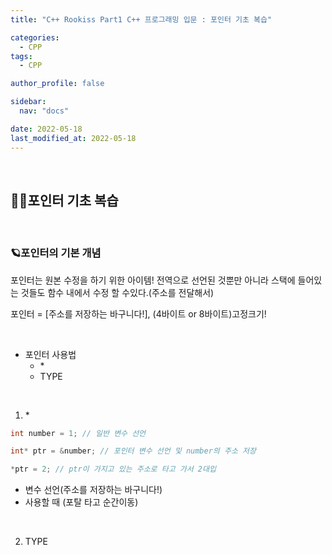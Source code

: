 ```yaml
---
title: "C++ Rookiss Part1 C++ 프로그래밍 입문 : 포인터 기초 복습"

categories:
  - CPP
tags:
  - CPP

author_profile: false

sidebar:
  nav: "docs"

date: 2022-05-18
last_modified_at: 2022-05-18
---
```


<br>

## 🙇‍♀️포인터 기초 복습


<br>

### 🪐포인터의 기본 개념

포인터는 원본 수정을 하기 위한 아이템! 전역으로 선언된 것뿐만 아니라 스택에 들어있는 것들도 함수 내에서 수정 할 수있다.(주소를 전달해서)

포인터 = [주소를 저장하는 바구니다!], (4바이트 or 8바이트)고정크기!

<br>

* 포인터 사용법
    - \*
    - TYPE

<br>

1. \*
```cpp
int number = 1; // 일반 변수 선언

int* ptr = &number; // 포인터 변수 선언 및 number의 주소 저장

*ptr = 2; // ptr이 가지고 있는 주소로 타고 가서 2대입
```

- 변수 선언(주소를 저장하는 바구니다!)
- 사용할 때 (포탈 타고 순간이동)

<br>

2. TYPE